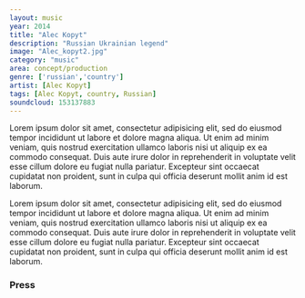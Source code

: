 ```yaml
---
layout: music
year: 2014
title: "Alec Kopyt"
description: "Russian Ukrainian legend"
image: "Alec_kopyt2.jpg"
category: "music"
area: concept/production
genre: ['russian','country']
artist: [Alec Kopyt]
tags: [Alec Kopyt, country, Russian]
soundcloud: 153137883
---
```

Lorem ipsum dolor sit amet, consectetur adipisicing elit, sed do eiusmod
tempor incididunt ut labore et dolore magna aliqua. Ut enim ad minim veniam,
quis nostrud exercitation ullamco laboris nisi ut aliquip ex ea commodo
consequat. Duis aute irure dolor in reprehenderit in voluptate velit esse
cillum dolore eu fugiat nulla pariatur. Excepteur sint occaecat cupidatat non
proident, sunt in culpa qui officia deserunt mollit anim id est laborum.

Lorem ipsum dolor sit amet, consectetur adipisicing elit, sed do eiusmod
tempor incididunt ut labore et dolore magna aliqua. Ut enim ad minim veniam,
quis nostrud exercitation ullamco laboris nisi ut aliquip ex ea commodo
consequat. Duis aute irure dolor in reprehenderit in voluptate velit esse
cillum dolore eu fugiat nulla pariatur. Excepteur sint occaecat cupidatat non
proident, sunt in culpa qui officia deserunt mollit anim id est laborum.

<h3>Press</h3>

<blockquote>
	<p></p>
	<footer></footer>
</blockquote>